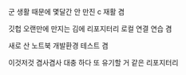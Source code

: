 <p>군 생활 때문에 몇달간 안 만진 c 재활 겸</p>
<p>깃헙 오랜만에 만지는 김에 리포지터리 로컬 연결 연습 겸</p>
<p>새로 산 노트북 개발환경 테스트 겸</p>
<p>이것저것 겸사겸사 대충 하다 또 유기할 거 같은 리포지터리</p>

